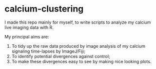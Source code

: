 # calcium-clustering

I made this repo mainly for myself, to write scripts to analyze my calcium live imaging data with R.

My principal aims are:

1. To tidy up the raw data produced by image analysis of my calcium signaling time-lapses by ImageJ/Fiji;
2. To identify potential divergences against control;
3. To make these divergences easy to see by making nice looking plots.
